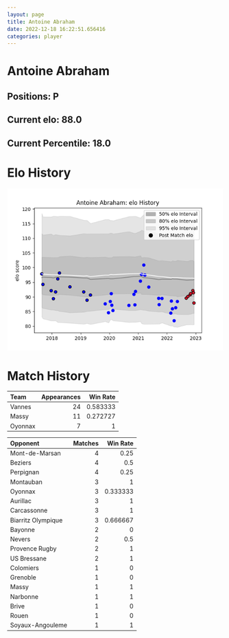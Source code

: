 ```yaml
---  
layout: page  
title: Antoine Abraham  
date: 2022-12-18 16:22:51.656416  
categories: player  
---
```

# Antoine Abraham

## Positions: P

## Current elo: 88.0

## Current Percentile: 18.0

# Elo History


![elo history](history_AntoineAbraham.png)
# Match History


| Team    |   Appearances |   Win Rate |
|:--------|--------------:|-----------:|
| Vannes  |            24 |   0.583333 |
| Massy   |            11 |   0.272727 |
| Oyonnax |             7 |   1        |

| Opponent           |   Matches |   Win Rate |
|:-------------------|----------:|-----------:|
| Mont-de-Marsan     |         4 |   0.25     |
| Beziers            |         4 |   0.5      |
| Perpignan          |         4 |   0.25     |
| Montauban          |         3 |   1        |
| Oyonnax            |         3 |   0.333333 |
| Aurillac           |         3 |   1        |
| Carcassonne        |         3 |   1        |
| Biarritz Olympique |         3 |   0.666667 |
| Bayonne            |         2 |   0        |
| Nevers             |         2 |   0.5      |
| Provence Rugby     |         2 |   1        |
| US Bressane        |         2 |   1        |
| Colomiers          |         1 |   0        |
| Grenoble           |         1 |   0        |
| Massy              |         1 |   1        |
| Narbonne           |         1 |   1        |
| Brive              |         1 |   0        |
| Rouen              |         1 |   0        |
| Soyaux-Angouleme   |         1 |   1        |